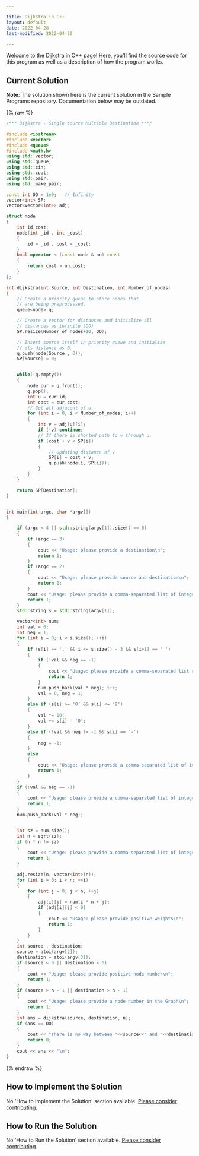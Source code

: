 ```yaml
---

title: Dijkstra in C++
layout: default
date: 2022-04-28
last-modified: 2022-04-29

---
```


Welcome to the Dijkstra in C++ page! Here, you'll find the source code for this program as well as a description of how the program works.

## Current Solution

**Note**: The solution shown here is the current solution in the Sample Programs repository. Documentation below may be outdated.

{% raw %}

```C++
/*** Dijkstra - Single source Multiple Destination ***/

#include <iostream>
#include <vector>
#include <queue>
#include <math.h>
using std::vector;
using std::queue;
using std::cin;
using std::cout;
using std::pair;
using std::make_pair;

const int OO = 1e9;   // Infinity
vector<int> SP;
vector<vector<int>> adj;

struct node
{
	int id,cost;
	node(int _id , int _cost)
	{
		id = _id , cost = _cost;
	}
	bool operator < (const node & nn) const
	{
		return cost > nn.cost;
	}
};

int dijkstra(int Source, int Destination, int Number_of_nodes)
{
	// Create a priority queue to store nodes that
	// are being preprocessed.
	queue<node> q;

	// Create a vector for distances and initialize all
    // distances as infinite (OO)
	SP.resize(Number_of_nodes+10, OO);

	// Insert source itself in priority queue and initialize
    // its distance as 0.
	q.push(node(Source , 0));
	SP[Source] = 0;


	while(!q.empty())
	{
		node cur = q.front();
		q.pop();
		int u = cur.id;
		int cost = cur.cost;
		// Get all adjacent of u.
		for (int i = 0; i < Number_of_nodes; i++)
		{
			int v = adj[u][i];
			if (!v) continue;
			// If there is shorted path to v through u.
			if (cost + v < SP[i])
			{
				// Updating distance of v
				SP[i] = cost + v;
				q.push(node(i, SP[i]));
			}
		}
	}

	return SP[Destination];
}


int main(int argc, char *argv[])
{

	if (argc < 4 || std::string(argv[1]).size() == 0)
	{
		if (argc == 3)
		{
			cout << "Usage: please provide a destination\n";
			return 1;
		}
		if (argc == 2)
		{
			cout << "Usage: please provide source and destination\n";
			return 1;
		}
		cout << "Usage: please provide a comma-separated list of integers\n";
		return 1;
	}
	std::string s = std::string(argv[1]);

	vector<int> num;
	int val = 0;
	int neg = 1;
	for (int i = 0; i < s.size(); ++i)
	{
		if (s[i] == ',' && i <= s.size() - 3 && s[i+1] == ' ')
		{
			if (!val && neg == -1)
			{
				cout << "Usage: please provide a comma-separated list of integers\n";
				return 1;
			}
			num.push_back(val * neg); i++;
			val = 0, neg = 1;
		}
		else if (s[i] >= '0' && s[i] <= '9')
		{
			val *= 10;
			val += s[i] - '0';
		}
		else if (!val && neg != -1 && s[i] == '-')
		{
			neg = -1;
		}
		else
		{
			cout << "Usage: please provide a comma-separated list of integers\n";
			return 1;
		}
	}
	if (!val && neg == -1)
	{
		cout << "Usage: please provide a comma-separated list of integers\n";
		return 1;
	}
	num.push_back(val * neg);


	int sz = num.size();
	int n = sqrt(sz);
	if (n * n != sz)
	{
		cout << "Usage: please provide a comma-separated list of integers\n";
		return 1;
	}

	adj.resize(n, vector<int>(n));
	for (int i = 0; i < n; ++i)
	{
		for (int j = 0; j < n; ++j)
		{
			adj[i][j] = num[i * n + j];
			if (adj[i][j] < 0)
			{
				cout << "Usage: please provide positive weights\n";
				return 1;
			}
		}
	}
	int source , destination;
	source = atoi(argv[2]);
	destination = atoi(argv[3]);
	if (source < 0 || destination < 0)
	{
		cout << "Usage: please provide positive node number\n";
		return 1;
	}
	if (source > n - 1 || destination > n - 1)
	{
		cout << "Usage: please provide a node number in the Graph\n";
		return 1;
	}
	int ans = dijkstra(source, destination, n);
	if (ans == OO)
	{
		cout << "There is no way between "<<source<<" and "<<destination << '\n';
		return 0;
	}
	cout << ans << "\n";
}
```

{% endraw %}

## How to Implement the Solution

No 'How to Implement the Solution' section available. [Please consider contributing](https://github.com/TheRenegadeCoder/sample-programs-website).

## How to Run the Solution

No 'How to Run the Solution' section available. [Please consider contributing](https://github.com/TheRenegadeCoder/sample-programs-website).